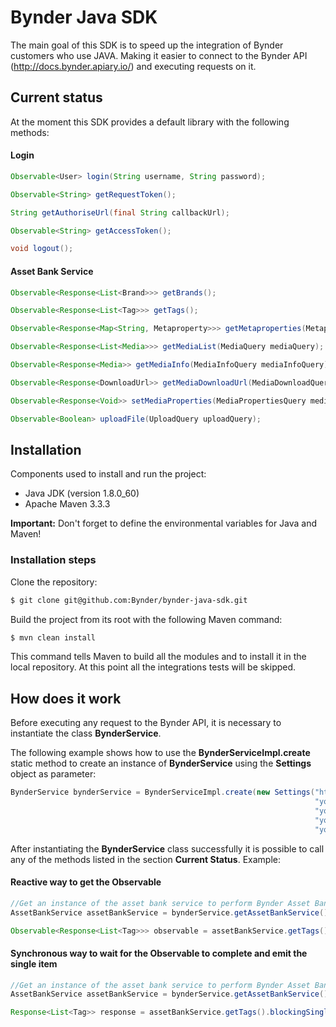 # Bynder Java SDK

The main goal of this SDK is to speed up the integration of Bynder customers who use JAVA. Making it easier to connect to the Bynder API (http://docs.bynder.apiary.io/) and executing requests on it.

## Current status

At the moment this SDK provides a default library with the following methods:

#### Login
```java
Observable<User> login(String username, String password);

Observable<String> getRequestToken();

String getAuthoriseUrl(final String callbackUrl);

Observable<String> getAccessToken();

void logout();
```

#### Asset Bank Service
```java
Observable<Response<List<Brand>>> getBrands();

Observable<Response<List<Tag>>> getTags();

Observable<Response<Map<String, Metaproperty>>> getMetaproperties(MetapropertyQuery metapropertyQuery);

Observable<Response<List<Media>>> getMediaList(MediaQuery mediaQuery);

Observable<Response<Media>> getMediaInfo(MediaInfoQuery mediaInfoQuery);

Observable<Response<DownloadUrl>> getMediaDownloadUrl(MediaDownloadQuery mediaDownloadQuery);

Observable<Response<Void>> setMediaProperties(MediaPropertiesQuery mediaPropertiesQuery);

Observable<Boolean> uploadFile(UploadQuery uploadQuery);
```

## Installation

Components used to install and run the project:
* Java JDK (version 1.8.0_60)
* Apache Maven 3.3.3

**Important:** Don't forget to define the environmental variables for Java and Maven!

### Installation steps
Clone the repository:
```bash
$ git clone git@github.com:Bynder/bynder-java-sdk.git
```

Build the project from its root with the following Maven command:
```bash
$ mvn clean install
```

This command tells Maven to build all the modules and to install it in the local repository. At this point all the integrations tests will be skipped.

## How does it work
Before executing any request to the Bynder API, it is necessary to instantiate the class **BynderService**.

The following example shows how to use the **BynderServiceImpl.create** static method to create an instance of **BynderService** using the **Settings** object as parameter:
```java
BynderService bynderService = BynderServiceImpl.create(new Settings("https://example.getbynder.com",
                                                                    "your consumer key",
                                                                    "your consumer secret",
                                                                    "your access token key",
                                                                    "your access token secret"));
```

After instantiating the **BynderService** class successfully it is possible to call any of the methods listed in the section **Current Status**. Example:

#### Reactive way to get the Observable
```java
//Get an instance of the asset bank service to perform Bynder Asset Bank operations.
AssetBankService assetBankService = bynderService.getAssetBankService();

Observable<Response<List<Tag>>> observable = assetBankService.getTags();
```

#### Synchronous way to wait for the Observable to complete and emit the single item
```java
//Get an instance of the asset bank service to perform Bynder Asset Bank operations.
AssetBankService assetBankService = bynderService.getAssetBankService();

Response<List<Tag>> response = assetBankService.getTags().blockingSingle();
```
